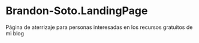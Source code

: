 # Brandon-Soto.LandingPage
Página de aterrizaje para personas interesadas en los recursos gratuitos de mi blog

